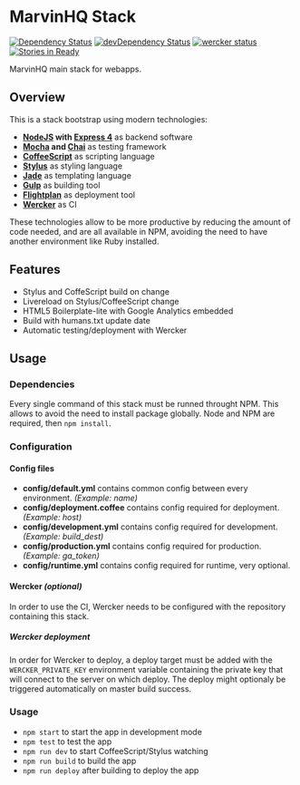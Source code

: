 MarvinHQ Stack
=====

[![Dependency Status](https://david-dm.org/marvinhq/stack.svg)](https://david-dm.org/marvinhq/stack)
[![devDependency Status](https://david-dm.org/marvinhq/stack/dev-status.svg)](https://david-dm.org/marvinhq/stack#info=devDependencies)
[![wercker status](https://app.wercker.com/status/110f26565441783b2e8e413520f3f44e/s "wercker status")](https://app.wercker.com/project/bykey/110f26565441783b2e8e413520f3f44e)
[![Stories in Ready](https://badge.waffle.io/marvinhq/stack.png?label=ready&title=Ready)](https://waffle.io/marvinhq/stack)

MarvinHQ main stack for webapps.

## Overview

This is a stack bootstrap using modern technologies:

* **[NodeJS](http://nodejs.org/api/) with [Express 4](http://expressjs.com/4x/api.html)** as backend software
* **[Mocha](http://visionmedia.github.io/mocha/) and [Chai](http://chaijs.com/api/)** as testing framework
* **[CoffeeScript](http://coffeescript.org/)** as scripting language
* **[Stylus](http://learnboost.github.io/stylus/)** as styling language
* **[Jade](http://jade-lang.com/reference/)** as templating language
* **[Gulp](https://github.com/gulpjs/gulp/blob/master/README.md#gulp---)** as building tool
* **[Flightplan](https://github.com/pstadler/flightplan)** as deployment tool
* **[Wercker](http://devcenter.wercker.com/)** as CI

These technologies allow to be more productive by reducing the amount of code needed, and are all available in NPM, avoiding the need to have another environment like Ruby installed.

## Features

* Stylus and CoffeScript build on change
* Livereload on Stylus/CoffeeScript change
* HTML5 Boilerplate-lite with Google Analytics embedded
* Build with humans.txt update date
* Automatic testing/deployment with Wercker

## Usage

### Dependencies

Every single command of this stack must be runned throught NPM. This allows to avoid the need to install package globally.
Node and NPM are required, then `npm install`.

### Configuration

#### Config files

* **config/default.yml** contains common config between every environment. *(Example: name)*
* **config/deployment.coffee** contains config required for deployment. *(Example: host)*
* **config/development.yml** contains config required for development. *(Example: build_dest)*
* **config/production.yml** contains config required for production. *(Example: ga_token)*
* **config/runtime.yml** contains config required for runtime, very optional.

#### Wercker *(optional)*

In order to use the CI, Wercker needs to be configured with the repository containing this stack.

##### Wercker deployment

In order for Wercker to deploy, a deploy target must be added with the `WERCKER_PRIVATE_KEY` environment variable containing the private key that will connect to the server on which deploy. The deploy might optionaly be triggered automatically on master build success.

### Usage

* `npm start` to start the app in development mode
* `npm test` to test the app
* `npm run dev` to start CoffeeScript/Stylus watching
* `npm run build` to build the app
* `npm run deploy` after building to deploy the app
